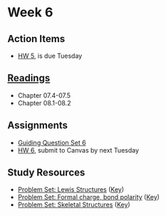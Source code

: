 # Week 6

## Action Items
* [HW 5](https://genchem.science.psu.edu/homework-5-houck), is due Tuesday


## [Readings](https://genchem.science.psu.edu)
* Chapter 07.4-07.5
* Chapter 08.1-08.2


## Assignments
 
- [Guiding Question Set 6](https://psu.instructure.com/courses/1866869/quizzes/3317762) 
- [HW 6](https://genchem.science.psu.edu/homework-6-houck), submit to Canvas by next Tuesday

## Study Resources
* [Problem Set: Lewis Structures](https://media.ed.science.psu.edu/sites/media/ed/files/documents/lewis_dot_structures.pdf) ([Key](https://media.ed.science.psu.edu/sites/media/ed/files/documents/lewis_dot_structures_key_2.pdf))
* [Problem Set: Formal charge, bond polarity](https://media.ed.science.psu.edu/sites/media/ed/files/documents/problemset10_lewis_structures_formal_charge_molecular_polarity.pdf) ([Key](https://media.ed.science.psu.edu/sites/media/ed/files/documents/problemset10_lewis_structures_formal_charge_molecular_polarity_key.pdf))
* [Problem Set: Skeletal Structures](https://media.ed.science.psu.edu/sites/media/ed/files/documents/problemset11_condensedformula_bondline.pdf) ([Key](https://media.ed.science.psu.edu/sites/media/ed/files/documents/problemset11_condensedformula_bondline_key.pdf))


